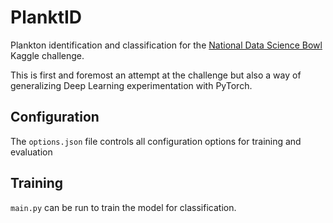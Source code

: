 # PlanktID
Plankton identification and classification for the [National Data Science Bowl](https://www.kaggle.com/c/datasciencebowl) Kaggle challenge.

This is first and foremost an attempt at the challenge but also a way of generalizing Deep Learning
experimentation with PyTorch.

## Configuration
The `options.json` file controls all configuration options for training and evaluation

## Training
`main.py` can be run to train the model for classification. 